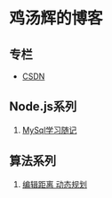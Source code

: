 # 鸡汤辉的博客

## 专栏
* [CSDN](https://blog.csdn.net/c327127960)

## Node.js系列
1. [MySql学习随记](https://github.com/Aspartame-s/Blog/issues/1)

## 算法系列
1. [编辑距离 动态规划](https://github.com/Aspartame-s/Blog/issues/3)
